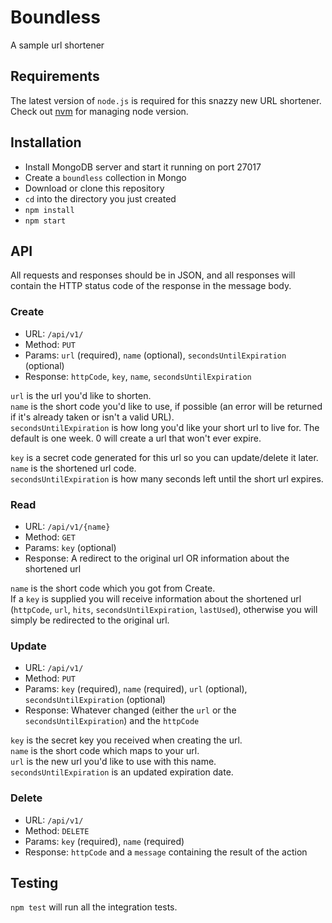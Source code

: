 # Boundless
A sample url shortener

## Requirements
The latest version of `node.js` is required for this snazzy new URL shortener. Check out [nvm](https://github.com/creationix/nvm) for managing node version.

## Installation
*   Install MongoDB server and start it running on port 27017
*   Create a `boundless` collection in Mongo
*   Download or clone this repository
*   `cd` into the directory you just created
*   `npm install`
*   `npm start`

## API

All requests and responses should be in JSON, and all responses will contain the HTTP status code of the response in the message body.

### Create
*   URL: `/api/v1/`
*   Method: `PUT`
*   Params: `url` (required), `name` (optional), `secondsUntilExpiration` (optional)
*   Response: `httpCode`, `key`, `name`, `secondsUntilExpiration`

`url` is the url you'd like to shorten.  
`name` is the short code you'd like to use, if possible (an error will be returned if it's already taken or isn't a valid URL).  
`secondsUntilExpiration` is how long you'd like your short url to live for. The default is one week. 0 will create a url that won't ever expire.  
  
`key` is a secret code generated for this url so you can update/delete it later.  
`name` is the shortened url code.  
`secondsUntilExpiration` is how many seconds left until the short url expires.  

### Read
*   URL: `/api/v1/{name}`
*   Method: `GET`
*   Params: `key` (optional)
*   Response: A redirect to the original url OR information about the shortened url

`name` is the short code which you got from Create.  
If a `key` is supplied you will receive information about the shortened url (`httpCode`, `url`, `hits`, `secondsUntilExpiration`, `lastUsed`), otherwise you will simply be redirected to the original url.
  
### Update
*   URL: `/api/v1/`
*   Method: `PUT`
*   Params: `key` (required), `name` (required), `url` (optional), `secondsUntilExpiration` (optional)
*   Response: Whatever changed (either the `url` or the `secondsUntilExpiration`) and the `httpCode`

`key` is the secret key you received when creating the url.  
`name` is the short code which maps to your url.  
`url` is the new url you'd like to use with this name.  
`secondsUntilExpiration` is an updated expiration date.    


### Delete
*   URL: `/api/v1/`
*   Method: `DELETE`
*   Params: `key` (required), `name` (required)
*   Response: `httpCode` and a `message` containing the result of the action



## Testing
`npm test` will run all the integration tests.
